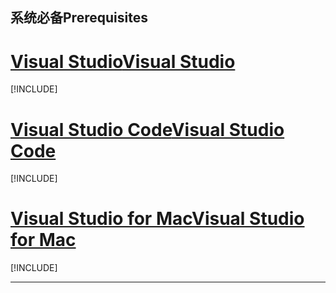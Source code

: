 ## <a name="prerequisites"></a><span data-ttu-id="73892-101">系统必备</span><span class="sxs-lookup"><span data-stu-id="73892-101">Prerequisites</span></span>

# <a name="visual-studiotabvisual-studio"></a>[<span data-ttu-id="73892-102">Visual Studio</span><span class="sxs-lookup"><span data-stu-id="73892-102">Visual Studio</span></span>](#tab/visual-studio)

[!INCLUDE[](~/includes/net-core-prereqs-vs-2.2.md)]

# <a name="visual-studio-codetabvisual-studio-code"></a>[<span data-ttu-id="73892-103">Visual Studio Code</span><span class="sxs-lookup"><span data-stu-id="73892-103">Visual Studio Code</span></span>](#tab/visual-studio-code)

[!INCLUDE[](~/includes/net-core-prereqs-vsc-2.2.md)]

# <a name="visual-studio-for-mactabvisual-studio-mac"></a>[<span data-ttu-id="73892-104">Visual Studio for Mac</span><span class="sxs-lookup"><span data-stu-id="73892-104">Visual Studio for Mac</span></span>](#tab/visual-studio-mac)

[!INCLUDE[](~/includes/net-core-prereqs-mac-2.2.md)]

---